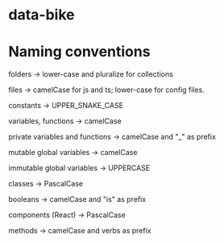 # data-bike

# Naming conventions

folders -> lower-case and pluralize for collections

files -> camelCase for js and ts; lower-case for config files.

constants -> UPPER_SNAKE_CASE

variables, functions -> camelCase

private variables and functions -> camelCase and "\_" as prefix

mutable global variables -> camelCase

immutable global variables -> UPPERCASE

classes -> PascalCase

booleans -> camelCase and "is" as prefix

components (React) -> PascalCase

methods -> camelCase and verbs as prefix
